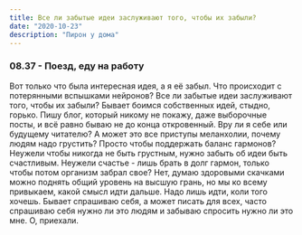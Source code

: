 ```yaml
---
title: Все ли забытые идеи заслуживают того, чтобы их забыли?
date: "2020-10-23"
description: "Пирон у дома"
---
```


### 08.37 - Поезд, еду на работу

Вот только что была интересная идея, а я её забыл. Что происходит с потерянными вспышками нейронов? Все ли забытые идеи заслуживают того, чтобы их забыли? Бывает боимся собственных идей, стыдно, горько. Пишу блог, который никому не покажу, даже выборочные посты, и всё равно бываю не до конца откровенный. Вру ли я себе или будущему читателю? А может это все приступы меланхолии, почему людям надо грустить? Просто чтобы поддержать баланс гармонов? Неужели чтобы никогда не быть грустным, нужно забыть об идеи быть счастливым. Неужели счастье - лишь брать в долг гармон, только чтобы потом организм забрал свое? Нет, думаю здоровыми скачками можно поднять общий уровень на высшую грань, но мы ко всему привыкаем, какой смысл идти дальше. Надо лишь идти, коли того хочешь. Бывает спрашиваю себя, а может писать для всех, часто спрашиваю себя нужно ли это людям и забываю спросить нужно ли это мне. О, приехали.